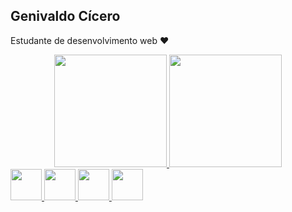 ## Genivaldo Cícero
<p>Estudante de desenvolvimento web ❤️</p>
<div align="center">
  <a href="https://github.com/cGenivaldo">
  <img height="180em" src="https://github-readme-stats.vercel.app/api?username=cGenivaldo&show_icons=true&theme=dark&include_all_commits=true&count_private=true"/>
  <img height="180em" src="https://github-readme-stats.vercel.app/api/top-langs/?username=cGenivaldo&layout=compact&langs_count=7&theme=dark"/>
</div>
  <div>
    <img width="50px" src="https://cdn.jsdelivr.net/gh/devicons/devicon/icons/javascript/javascript-original.svg" />
    <img width="50px" src="https://cdn.jsdelivr.net/gh/devicons/devicon/icons/html5/html5-original.svg" />
    <img width="50px" src="https://cdn.jsdelivr.net/gh/devicons/devicon/icons/css3/css3-original.svg" />
    <img width="50px" src="https://cdn.jsdelivr.net/gh/devicons/devicon/icons/react/react-original.svg" />
   <div>
     
     
     
  
